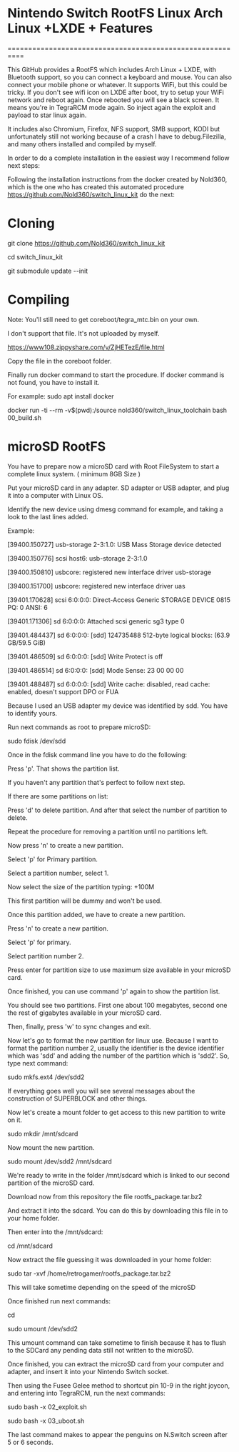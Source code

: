 # Nintendo Switch RootFS Linux Arch Linux +LXDE + Features
==========================================================

This GitHub provides a RootFS which includes Arch Linux + LXDE, with Bluetooth support, so you can connect a keyboard and mouse. You can also connect your mobile phone or whatever. It supports WiFi, but this could be tricky. If you don't see wifi icon on LXDE after boot, try to setup your WiFi network and reboot again. Once rebooted you will see a black screen. It means you're in TegraRCM mode again. So inject again the exploit and payload to star linux again.

It includes also Chromium, Firefox, NFS support, SMB support, KODI but unfortunately still not working because of a crash I have to debug.Filezilla, and many others installed and compiled by myself.

In order to do a complete installation in the easiest way I recommend follow next steps:

Following the installation instructions from the docker created by Nold360, which is the one who has created this automated procedure https://github.com/Nold360/switch_linux_kit do the next:

Cloning
=======

git clone https://github.com/Nold360/switch_linux_kit

cd switch_linux_kit

git submodule update --init


Compiling
=========

Note: You'll still need to get coreboot/tegra_mtc.bin on your own.

I don't support that file. It's not uploaded by myself.

https://www108.zippyshare.com/v/ZjHETezE/file.html

Copy the file in the coreboot folder.

Finally run docker command to start the procedure. If docker command is not found, you have to install it.

For example: sudo apt install docker

docker run -ti --rm -v$(pwd):/source nold360/switch_linux_toolchain bash 00_build.sh

microSD RootFS
==============

You have to prepare now a microSD card with Root FileSystem to start a complete linux system. ( minimum 8GB Size )

Put your microSD card in any adapter. SD adapter or USB adapter, and plug it into a computer with Linux OS.

Identify the new device using dmesg command for example, and taking a look to the last lines added.

Example:

[39400.150727] usb-storage 2-3:1.0: USB Mass Storage device detected

[39400.150776] scsi host6: usb-storage 2-3:1.0

[39400.150810] usbcore: registered new interface driver usb-storage

[39400.151700] usbcore: registered new interface driver uas

[39401.170628] scsi 6:0:0:0: Direct-Access     Generic  STORAGE DEVICE   0815 PQ: 0 ANSI: 6

[39401.171306] sd 6:0:0:0: Attached scsi generic sg3 type 0

[39401.484437] sd 6:0:0:0: [sdd] 124735488 512-byte logical blocks: (63.9 GB/59.5 GiB)

[39401.486509] sd 6:0:0:0: [sdd] Write Protect is off

[39401.486514] sd 6:0:0:0: [sdd] Mode Sense: 23 00 00 00

[39401.488487] sd 6:0:0:0: [sdd] Write cache: disabled, read cache: enabled, doesn't support DPO or FUA

Because I used an USB adapter my device was identified by sdd. You have to identify yours.

Run next commands as root to prepare microSD:

sudo fdisk /dev/sdd

Once in the fdisk command line you have to do the following:

Press 'p'. That shows the partition list.

If you haven't any partition that's perfect to follow next step.

If there are some partitions on list:

Press 'd' to delete partition. And after that select the number of partition to delete.

Repeat the procedure for removing a partition until no partitions left.

Now press 'n' to create a new partition.

Select 'p' for Primary partition.

Select a partition number, select 1.

Now select the size of the partition typing: +100M

This first partition will be dummy and won't be used.

Once this partition added, we have to create a new partition.

Press 'n' to create a new partition.

Select 'p' for primary.

Select partition number 2.

Press enter for partition size to use maximum size available in your microSD card.

Once finished, you can use command 'p' again to show the partition list.

You should see two partitions. First one about 100 megabytes, second one the rest of gigabytes available in your microSD card.

Then, finally, press 'w' to sync changes and exit.

Now let's go to format the new partition for linux use. Because I want to format the partition number 2, usually the identifier is the device identifier which was 'sdd' and adding the number of the partition which is 'sdd2'. So, type next command:

sudo mkfs.ext4 /dev/sdd2

If everything goes well you will see several messages about the construction of SUPERBLOCK and other things.

Now let's create a mount folder to get access to this new partition to write on it.

sudo mkdir /mnt/sdcard

Now mount the new partition.

sudo mount /dev/sdd2 /mnt/sdcard

We're ready to write in the folder /mnt/sdcard which is linked to our second partition of the microSD card.

Download now from this repository the file rootfs_package.tar.bz2

And extract it into the sdcard. You can do this by downloading this file in to your home folder.

Then enter into the /mnt/sdcard:

cd /mnt/sdcard

Now extract the file guessing it was downloaded in your home folder:

sudo tar -xvf /home/retrogamer/rootfs_package.tar.bz2

This will take sometime depending on the speed of the microSD

Once finished run next commands:

cd

sudo umount /dev/sdd2

This umount command can take sometime to finish because it has to flush to the SDCard any pending data still not written to the microSD.

Once finished, you can extract the microSD card from your computer and adapter, and insert it into your Nintendo Switch socket.

Then using the Fusee Gelee method to shortcut pin 10-9 in the right joycon, and entering into TegraRCM, run the next commands:

sudo bash -x 02_exploit.sh

sudo bash -x 03_uboot.sh

The last command makes to appear the penguins on N.Switch screen after 5 or 6 seconds.















